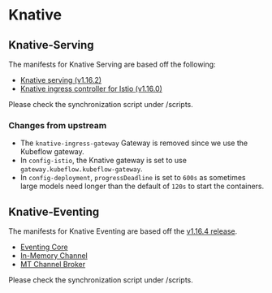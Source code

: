 # Knative

## Knative-Serving

The manifests for Knative Serving are based off the following:

  - [Knative serving (v1.16.2)](https://github.com/knative/serving/releases/tag/knative-v1.16.2)
  - [Knative ingress controller for Istio (v1.16.0)](https://github.com/knative-extensions/net-istio/releases/tag/knative-v1.16.0)

Please check the synchronization script under /scripts.

### Changes from upstream

- The `knative-ingress-gateway` Gateway is removed since we use the Kubeflow gateway.
- In `config-istio`, the Knative gateway is set to use `gateway.kubeflow.kubeflow-gateway`.
- In `config-deployment`, `progressDeadline` is set to `600s` as sometimes large models need longer than
  the default of `120s` to start the containers.

## Knative-Eventing

The manifests for Knative Eventing are based off the [v1.16.4 release](https://github.com/knative/eventing/releases/tag/knative-v1.16.4).

  - [Eventing Core](https://github.com/knative/eventing/releases/download/knative-v1.12.6/eventing-core.yaml)
  - [In-Memory Channel](https://github.com/knative/eventing/releases/download/knative-v1.12.6/in-memory-channel.yaml)
  - [MT Channel Broker](https://github.com/knative/eventing/releases/download/knative-v1.12.6/mt-channel-broker.yaml)

Please check the synchronization script under /scripts.
